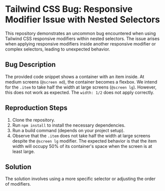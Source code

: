# Tailwind CSS Bug: Responsive Modifier Issue with Nested Selectors

This repository demonstrates an uncommon bug encountered when using Tailwind CSS responsive modifiers within nested selectors. The issue arises when applying responsive modifiers inside another responsive modifier or complex selectors, leading to unexpected behavior.

## Bug Description
The provided code snippet shows a container with an item inside.  At medium screens (`@screen md`), the container becomes a flexbox. We intend for the `.item` to take half the width at large screens (`@screen lg`). However, this does not work as expected. The `width: 1/2` does not apply correctly.

## Reproduction Steps
1. Clone the repository.
2. Run `npm install` to install the necessary dependencies.
3. Run a build command (depends on your project setup).
4. Observe that the `.item` does not take half the width at large screens despite the `@screen lg` modifier.  The expected behavior is that the item width will occupy 50% of its container's space when the screen is at least large.

## Solution
The solution involves using a more specific selector or adjusting the order of modifiers.